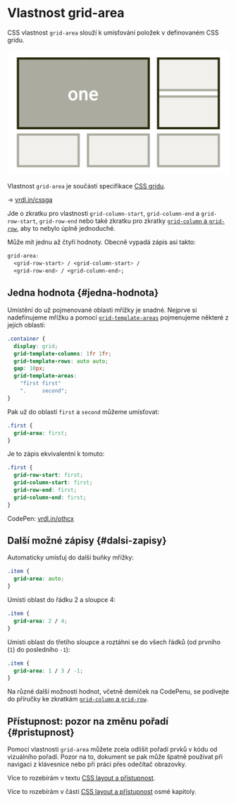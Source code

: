 # Vlastnost grid-area

CSS vlastnost `grid-area` slouží k umísťování položek v definovaném CSS gridu.

<div class="book-index" data-book-index="grid-area"></div>

<div class="connected" markdown="1">

![CSS vlastnost grid-area](../dist/images/medium/vdlayout/schema-css-grid-area.jpg)

<div class="web-only" markdown="1">

Vlastnost `grid-area` je součástí specifikace [CSS gridu](css-grid.md).

</div>

<div class="ebook-only" markdown="1">

→ [vrdl.in/cssga](https://www.vzhurudolu.cz/prirucka/css-grid-area)

</div>

</div>

Jde o zkratku pro vlastnosti `grid-column-start`, `grid-column-end` a `grid-row-start`, `grid-row-end` nebo také zkratku pro zkratky [`grid-column` a `grid-row`](css-grid-row-column.md), aby to nebylo úplně jednoduché.

Může mít jednu až čtyři hodnoty. Obecně vypadá zápis asi takto:

```css
grid-area:
  <grid-row-start> / <grid-column-start> /  
  <grid-row-end> / <grid-column-end>;
```

## Jedna hodnota {#jedna-hodnota}

Umístění do už pojmenované oblasti mřížky je snadné. Nejprve si nadefinujeme mřížku a pomocí [`grid-template-areas`](css-grid-template-areas.md) pojmenujeme některé z jejích oblastí:

```css
.container {
  display: grid;
  grid-template-columns: 1fr 1fr;
  grid-template-rows: auto auto;
  gap: 10px;
  grid-template-areas:
    "first first"
    ".     second";
}
```

Pak už do oblastí `first` a `second` můžeme umísťovat:

```css
.first {
  grid-area: first;
}
```

<!-- AdSnippet -->

Je to zápis ekvivalentní k tomuto:

```css
.first {
  grid-row-start: first;
  grid-column-start: first;
  grid-row-end: first;
  grid-column-end: first;
}
```

CodePen: [vrdl.in/othcx](https://codepen.io/machal/pen/bXeWjb?editors=1100)

## Další možné zápisy {#dalsi-zapisy}

Automaticky umísťuj do další buňky mřížky:

```css
.item {
  grid-area: auto;
}
```

Umísti oblast do řádku 2 a sloupce 4:

```css
.item {
  grid-area: 2 / 4;
}
```

Umísti oblast do třetího sloupce a roztáhni se do všech řádků (od prvního (`1`) do posledního `-1`):

```css
.item {
  grid-area: 1 / 3 / -1;
}
```

Na různé další možnosti hodnot, včetně demíček na CodePenu, se podívejte do příručky ke zkratkám [`grid-column` a `grid-row`](css-grid-row-column.md).

## Přístupnost: pozor na změnu pořadí {#pristupnost}

Pomocí vlastnosti `grid-area` můžete zcela odlišit pořadí prvků v kódu od vizuálního pořadí. Pozor na to, dokument se pak může špatně používat při navigaci z klávesnice nebo při práci přes odečítač obrazovky.

<div class="web-only" markdown="1">

Více to rozebírám v textu [CSS layout a přístupnost](css-layout-pristupnost.md).

</div>

<div class="ebook-only" markdown="1">

Více to rozebírám v části [CSS layout a přístupnost](css-layout-pristupnost.md) osmé kapitoly.

</div>

<!-- AdSnippet -->
